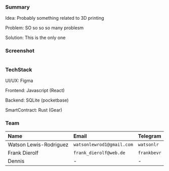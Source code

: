 <div class='center'>
<img src=''>
</div>

### Summary

Idea: Probably something related to 3D printing

Problem: SO so so so many problesm

Solution: This is the only one

### Screenshot

![]()

### TechStack

UI/UX: Figma

Frontend: Javascript (React)

Backend: SQLite (pocketbase)

SmartContract: Rust (Gear)

### Team

| Name                   | Email                     | Telegram    |
| :--------------------- | :------------------------ | :---------- |
| Watson Lewis-Rodriguez | `watsonlewrod1@gmail.com` | `watsonlr`    |
| Frank Dierolf          | `frank_dierolf@web.de`    | `frankbevr` |
| Dennis                 | -                         | -           |
